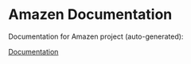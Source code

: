 # Amazen Documentation

Documentation for Amazen project (auto-generated):

[Documentation](https://amazen-docs.firebaseapp.com/)
